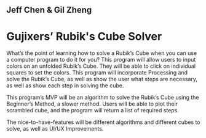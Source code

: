 ## Jeff Chen & Gil Zheng

# Gujixers’ Rubik's Cube Solver

What’s the point of learning how to solve a Rubik’s Cube when you can use a computer program to do it for you? This program will allow users to input colors on an unfolded Rubik’s Cube. They will be able to click on individual squares to set the colors. This program will incorporate Processing and solve the Rubik’s Cube, as well as show the user what steps are necessary, as well as show each step in solving the cube. 

This program’s MVP will be an algorithm to solve the Rubik’s Cube using the Beginner’s Method, a slower method. Users will be able to plot their scrambled cube, and the program will return a list of required steps. 

The nice-to-have-features will be different algorithms and different cubes to solve, as well as UI/UX Improvements.


    
